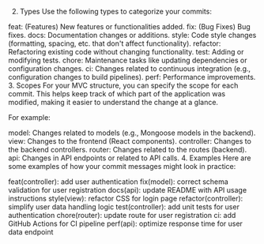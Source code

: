 2. Types
Use the following types to categorize your commits:

feat: (Features) New features or functionalities added.
fix: (Bug Fixes) Bug fixes.
docs: Documentation changes or additions.
style: Code style changes (formatting, spacing, etc. that don't affect functionality).
refactor: Refactoring existing code without changing functionality.
test: Adding or modifying tests.
chore: Maintenance tasks like updating dependencies or configuration changes.
ci: Changes related to continuous integration (e.g., configuration changes to build pipelines).
perf: Performance improvements.
3. Scopes
For your MVC structure, you can specify the scope for each commit. This helps keep track of which part of the application was modified, making it easier to understand the change at a glance.

For example:

model: Changes related to models (e.g., Mongoose models in the backend).
view: Changes to the frontend (React components).
controller: Changes to the backend controllers.
router: Changes related to the routes (backend).
api: Changes in API endpoints or related to API calls.
4. Examples
Here are some examples of how your commit messages might look in practice:

feat(controller): add user authentication
fix(model): correct schema validation for user registration
docs(api): update README with API usage instructions
style(view): refactor CSS for login page
refactor(controller): simplify user data handling logic
test(controller): add unit tests for user authentication
chore(router): update route for user registration
ci: add GitHub Actions for CI pipeline
perf(api): optimize response time for user data endpoint

